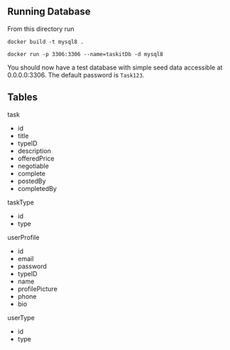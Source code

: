 ## Running Database
From this directory run

`docker build -t mysql8 .`

`docker run -p 3306:3306 --name=taskitDb -d mysql8`


You should now have a test database with simple seed data accessible at 0.0.0.0:3306. The default password is `Task123`.



## Tables
task
* id
* title
* typeID
* description
* offeredPrice
* negotiable
* complete
* postedBy
* completedBy

taskType
* id
* type

userProfile
* id
* email
* password
* typeID
* name
* profilePicture
* phone
* bio

userType
* id
* type

